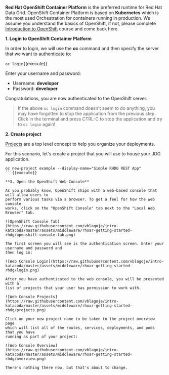 **Red Hat OpenShift Container Platform** is the preferred runtime for Red Hat Data Grid.
OpenShift Container Platform is based on **Kubernetes** which is the most used Orchestration for containers running in production. We assume you understand the basics of OpenShift, if not, please complete [Introduction to OpenShift]( https://learn.openshift.com/introduction/) course and come back here.


**1. Login to OpenShift Container Platform**

In order to login, we will use the **oc** command and then specify the server that we
want to authenticate to:

```oc login```{{execute}}

Enter your username and password:
* Username: **developer**
* Password: **developer**

Congratulations, you are now authenticated to the OpenShift server.

> If the above `oc login` command doesn't seem to do anything, you may have forgotten to stop the application from the previous
step. Click in the terminal and press CTRL-C to stop the application and try to `oc login` again!

**2. Create project**

[Projects](https://docs.openshift.com/container-platform/3.6/architecture/core_concepts/projects_and_users.html#projects)
are a top level concept to help you organize your deployments.

For this scenario, let's create a project that you will use to house your JDG application.

```
oc new-project example --display-name="Simple RHDG REST App"
```{{execute}}

**3. Open the OpenShift Web Console**

As you probably know, OpenShift ships with a web-based console that will allow users to
perform various tasks via a browser. To get a feel for how the web console
works, click on the "OpenShift Console" tab next to the "Local Web Browser" tab.

![OpenShift Console Tab](https://raw.githubusercontent.com/vblagoje/intro-katacoda/master/assets/middleware/rhoar-getting-started-rhdg/openshift-console-tab.png)

The first screen you will see is the authentication screen. Enter your username and password and
then log in:

![Web Console Login](https://raw.githubusercontent.com/vblagoje/intro-katacoda/master/assets/middleware/rhoar-getting-started-rhdg/login.png)

After you have authenticated to the web console, you will be presented with a
list of projects that your user has permission to work with.

![Web Console Projects](https://raw.githubusercontent.com/vblagoje/intro-katacoda/master/assets/middleware/rhoar-getting-started-rhdg/projects.png)

Click on your new project name to be taken to the project overview page
which will list all of the routes, services, deployments, and pods that you have
running as part of your project:

![Web Console Overview](https://raw.githubusercontent.com/vblagoje/intro-katacoda/master/assets/middleware/rhoar-getting-started-rhdg/overview.png)

There's nothing there now, but that's about to change.
